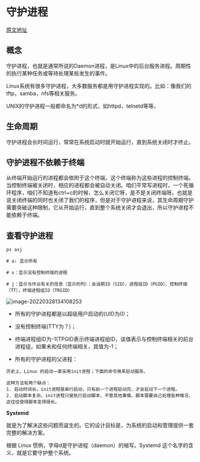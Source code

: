 # 守护进程

[原文地址](https://mp.weixin.qq.com/s/H9To_z1kiRpo6GHP0NypIA)

## 概念

守护进程，也就是通常所说的Daemon进程，是Linux中的后台服务进程。周期性的执行某种任务或等待处理某些发生的事件。

Linux系统有很多守护进程，大多数服务都是用守护进程实现的。比如：像我们的tftp，samba，nfs等相关服务。

UNIX的守护进程一般都命名为*d的形式，如httpd，telnetd等等。

## 生命周期

守护进程会长时间运行，常常在系统启动时就开始运行，直到系统关闭时才终止。

## 守护进程不依赖于终端

从终端开始运行的进程都会依附于这个终端，这个终端称为这些进程的控制终端。当控制终端被关闭时，相应的进程都会被自动关闭。咱们平常写进程时，一个死循环程序，咱们不知道有ctrl+c的时候，怎么关闭它呀，是不是关闭终端呀。也就是说关闭终端的同时也关闭了我们的程序，但是对于守护进程来说，其生命周期守护需要突破这种限制，它从开始运行，直到整个系统关闭才会退出，所以守护进程不能依赖于终端。

## 查看守护进程

```shell
ps axj

# a: 显示所有 

# x：显示没有控制终端的进程 

# j：显示与作业有关的信息（显示的列）：会话期ID（SID），进程组ID（PGID），控制终端（TT），终端进程组ID（TRGID）
```

![image-20220328134108253](https://pic-1304959529.cos.ap-guangzhou.myqcloud.com/DB/image-20220328134108253.png)

- 所有的守护进程都是以超级用户启动的(UID为0)；

- 没有控制终端(TTY为？)；

- 终端进程组ID为-1(TPGID表示终端进程组ID，该值表示与控制终端相关的前台进程组，如果未和任何终端相关，其值为-1；

- 所有的守护进程的父进程：

```
历史上，Linux 的启动一直采用init进程；下面的命令用来启动服务。

这种方法有两个缺点：
1. 启动时间长。init进程是串行启动，只有前一个进程启动完，才会启动下一个进程。
2. 启动脚本复杂。init进程只是执行启动脚本，不管其他事情。脚本需要自己处理各种情况，
这往往使得脚本变得很长。
```

**Systemd** 

就是为了解决这些问题而诞生的。它的设计目标是，为系统的启动和管理提供一套完整的解决方案。

根据 Linux 惯例，字母d是守护进程（daemon）的缩写。Systemd 这个名字的含义，就是它要守护整个系统。